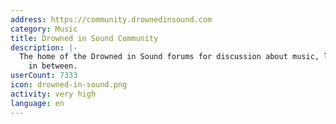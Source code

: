 ```yaml
---
address: https://community.drownedinsound.com
category: Music
title: Drowned in Sound Community
description: |-
  The home of the Drowned in Sound forums for discussion about music, life and everything
    in between.
userCount: 7333
icon: drowned-in-sound.png
activity: very high
language: en
---
```

